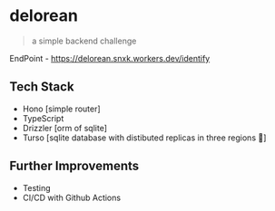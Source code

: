 # delorean
> a simple backend challenge

EndPoint - https://delorean.snxk.workers.dev/identify

## Tech Stack
- Hono [simple router]
- TypeScript
- Drizzler [orm of sqlite]
- Turso [sqlite database with distibuted replicas in three regions 🚀]

## Further Improvements
- Testing
- CI/CD with Github Actions
